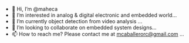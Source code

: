 - 👋 Hi, I’m @maheca
- 👀 I’m interested in analog & digital electronic and embedded world...
- 🌱 I’m currently object detection from video analysis  ...
- 💞️ I’m looking to collaborate on embedded system designs...
- 📫 How to reach me? Please contact me at mcaballerorc@gmail.com ...

<!---
maheca/maheca is a ✨ special ✨ repository because its `README.md` (this file) appears on your GitHub profile.
You can click the Preview link to take a look at your changes.
--->
